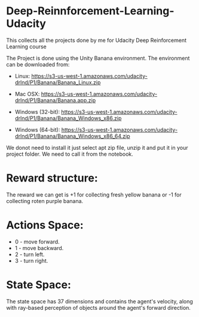# Deep-Reinnforcement-Learning-Udacity
This collects all the projects done by me for Udacity Deep Reinforcement Learning course

The Project is done using the Unity Banana environment. The environment can be downloaded from:

* Linux: https://s3-us-west-1.amazonaws.com/udacity-drlnd/P1/Banana/Banana_Linux.zip

* Mac OSX: https://s3-us-west-1.amazonaws.com/udacity-drlnd/P1/Banana/Banana.app.zip

* Windows (32-bit): https://s3-us-west-1.amazonaws.com/udacity-drlnd/P1/Banana/Banana_Windows_x86.zip

* Windows (64-bit): https://s3-us-west-1.amazonaws.com/udacity-drlnd/P1/Banana/Banana_Windows_x86_64.zip

We donot need to install it just select apt zip file, unzip it and put it in your project folder. We need to call it from the notebook.

# Reward structure:

The reward we can get is +1 for collecting fresh yellow banana or -1 for collecting roten purple banana.

# Actions Space:

* 0 - move forward.
* 1 - move backward.
* 2 - turn left.
* 3 - turn right.

# State Space:

The state space has 37 dimensions and contains the agent's velocity, along with ray-based perception of objects around the agent's forward direction.

